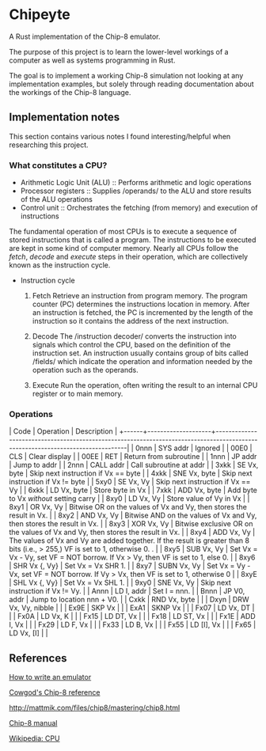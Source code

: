 # Chipeyte

A Rust implementation of the Chip-8 emulator.

The purpose of this project is to learn the lower-level workings of a computer as well as systems programming in Rust.

The goal is to implement a working Chip-8 simulation not looking at any implementation examples, but solely through reading documentation about the workings of the Chip-8 language.

## Implementation notes

This section contains various notes I found interesting/helpful when researching this project.

### What constitutes a CPU?

- Arithmetic Logic Unit (ALU) :: Performs arithmetic and logic operations
- Processor registers :: Supplies /operands/ to the ALU and store results of the ALU operations
- Control unit :: Orchestrates the fetching (from memory) and execution of instructions

The fundamental operation of most CPUs is to execute a sequence of stored instructions that is called a program. The instructions to be executed are kept in some kind of computer memory. Nearly all CPUs follow the *fetch*, *decode* and *execute* steps in their operation, which are collectively known as the instruction cycle.

- Instruction cycle

  1. Fetch
     Retrieve an instruction from program memory. The program counter (PC) determines the instructions location in memory. After an instruction is fetched, the PC is incremented by the length of the instruction so it contains the address of the next instruction.

  2. Decode
     The /instruction decoder/ converts the instruction into signals which control the CPU, based on the definition of the instruction set. An instruction usually contains group of bits called /fields/ which indicate the operation and information needed by the operation such as the operands.

  3. Execute
     Run the operation, often writing the result to an internal CPU register or to main memory.


### Operations

| Code | Operation          | Description                                                                                                                    |
+------+--------------------+--------------------------------------------------------------------------------------------------------------------------------|
| 0nnn | SYS addr           | Ignored                                                                                                                        |
| 00E0 | CLS                | Clear display                                                                                                                  |
| 00EE | RET                | Return from subroutine                                                                                                         |
| 1nnn | JP addr            | Jump to addr                                                                                                                   |
| 2nnn | CALL addr          | Call subroutine at addr                                                                                                        |
| 3xkk | SE Vx, byte        | Skip next instruction if Vx == byte                                                                                            |
| 4xkk | SNE Vx, byte       | Skip next instruction if Vx != byte                                                                                            |
| 5xy0 | SE Vx, Vy          | Skip next instruction if Vx == Vy                                                                                              |
| 6xkk | LD Vx, byte        | Store byte in Vx                                                                                                               |
| 7xkk | ADD Vx, byte       | Add byte to Vx *without* setting carry                                                                                         |
| 8xy0 | LD Vx, Vy          | Store value of Vy in Vx                                                                                                        |
| 8xy1 | OR Vx, Vy          | Bitwise OR on the values of Vx and Vy, then stores the result in Vx.                                                           |
| 8xy2 | AND Vx, Vy         | Bitwise AND on the values of Vx and Vy, then stores the result in Vx.                                                          |
| 8xy3 | XOR Vx, Vy         | Bitwise exclusive OR on the values of Vx and Vy, then stores the result in Vx.                                                 |
| 8xy4 | ADD Vx, Vy         | The values of Vx and Vy are added together. If the result is greater than 8 bits (i.e., > 255,) VF is set to 1, otherwise 0. . |
| 8xy5 | SUB Vx, Vy         | Set Vx = Vx - Vy, set VF = NOT borrow. If Vx > Vy, then VF is set to 1, else 0.                                                |
| 8xy6 | SHR Vx {, Vy}      | Set Vx = Vx SHR 1.                                                                                                             |
| 8xy7 | SUBN Vx, Vy        | Set Vx = Vy - Vx, set VF = NOT borrow. If Vy > Vx, then VF is set to 1, otherwise 0                                            |
| 8xyE | SHL Vx {, Vy}      | Set Vx = Vx SHL 1.                                                                                                             |
| 9xy0 | SNE Vx, Vy         | Skip next instruction if Vx != Vy.                                                                                             |
| Annn | LD I, addr         | Set I = nnn.                                                                                                                   |
| Bnnn | JP V0, addr        | Jump to location nnn + V0.                                                                                                     |
| Cxkk | RND Vx, byte       |                                                                                                                                |
| Dxyn | DRW Vx, Vy, nibble |                                                                                                                                |
| Ex9E | SKP Vx             |                                                                                                                                |
| ExA1 | SKNP Vx            |                                                                                                                                |
| Fx07 | LD Vx, DT          |                                                                                                                                |
| Fx0A | LD Vx, K           |                                                                                                                                |
| Fx15 | LD DT, Vx          |                                                                                                                                |
| Fx18 | LD ST, Vx          |                                                                                                                                |
| Fx1E | ADD I, Vx          |                                                                                                                                |
| Fx29 | LD F, Vx           |                                                                                                                                |
| Fx33 | LD B, Vx           |                                                                                                                                |
| Fx55 | LD [I], Vx         |                                                                                                                                |
| Fx65 | LD Vx, [I]         |                                                                                                                                |

## References

[How to write an emulator](http://www.emulation.org/EMUL8/HOWTO.html)

[Cowgod's Chip-8 reference](http://devernay.free.fr/hacks/chip8/C8TECH10.HTM)

<http://mattmik.com/files/chip8/mastering/chip8.html>

[Chip-8 manual](https://storage.googleapis.com/wzukusers/user-34724694/documents/5c83d6a5aec8eZ0cT194/CHIP-8%20Classic%20Manual%20Rev%201.3.pdf)

[Wikipedia: CPU](https://en.wikipedia.org/wiki/Central_processing_unit)
